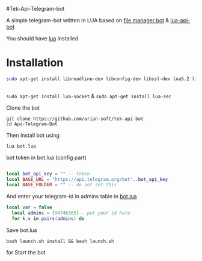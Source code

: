 #Tek-Api-Telegram-bot

A simple telegram-bot wtitten in LUA based on [file manager bot](https://github.com/Imandaneshi/file-manager-bot) & [lua-api-bot](https://github.com/pAyDaAr/lua-api-bot)

You should have [lua](http://www.lua.org/) installed

# Installation


```bash
sudo apt-get install libreadline-dev libconfig-dev libssl-dev lua5.2 liblua5.2-dev libevent-dev make unzip git redis-server g++ libjansson-dev libpython-dev expat libexpat1-dev
 

``` 
`sudo apt-get install lua-socket` & `sudo apt-get install lua-sec`


Clone the bot

```
git clone https://github.com/arian-soft/tek-api-bot
cd Api-Telegram-Bot

```

Then install bot using

`lua bot.lua`

bot token in bot.lua (config part)



```lua

local bot_api_key = "" -- token
local BASE_URL = "https://api.telegram.org/bot"..bot_api_key
local BASE_FOLDER = "" -- do not set this
```

And enter your telegram-id in admins table in [bot.lua](https://github.com/beatbotteam/api-telegram-bot/blob/master/bot.lua#L19)
```lua
local var = false
  local admins = {94746365}-- put your id here
  for k,v in pairs(admins) do

```

Save bot.lua

```
bash launch.sh install && bash launch.sh
``` 

for Start the bot
